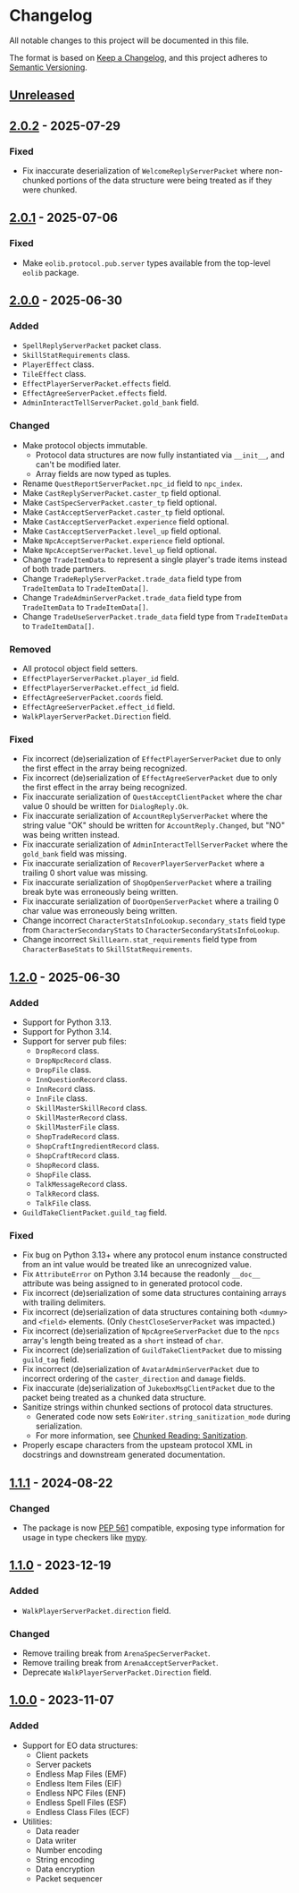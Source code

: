 # Changelog

All notable changes to this project will be documented in this file.

The format is based on [Keep a Changelog](https://keepachangelog.com/en/1.0.0/),
and this project adheres to [Semantic Versioning](https://semver.org/spec/v2.0.0.html).

## [Unreleased]

## [2.0.2] - 2025-07-29

### Fixed

- Fix inaccurate deserialization of `WelcomeReplyServerPacket` where non-chunked portions of the
  data structure were being treated as if they were chunked.

## [2.0.1] - 2025-07-06

### Fixed

- Make `eolib.protocol.pub.server` types available from the top-level `eolib` package.

## [2.0.0] - 2025-06-30

### Added

- `SpellReplyServerPacket` packet class.
- `SkillStatRequirements` class.
- `PlayerEffect` class.
- `TileEffect` class.
- `EffectPlayerServerPacket.effects` field.
- `EffectAgreeServerPacket.effects` field.
- `AdminInteractTellServerPacket.gold_bank` field.

### Changed

- Make protocol objects immutable.
  - Protocol data structures are now fully instantiated via `__init__`, and can't be modified later.
  - Array fields are now typed as tuples.
- Rename `QuestReportServerPacket.npc_id` field to `npc_index`.
- Make `CastReplyServerPacket.caster_tp` field optional.
- Make `CastSpecServerPacket.caster_tp` field optional.
- Make `CastAcceptServerPacket.caster_tp` field optional.
- Make `CastAcceptServerPacket.experience` field optional.
- Make `CastAcceptServerPacket.level_up` field optional.
- Make `NpcAcceptServerPacket.experience` field optional.
- Make `NpcAcceptServerPacket.level_up` field optional.
- Change `TradeItemData` to represent a single player's trade items instead of both trade partners.
- Change `TradeReplyServerPacket.trade_data` field type from `TradeItemData` to `TradeItemData[]`.
- Change `TradeAdminServerPacket.trade_data` field type from `TradeItemData` to `TradeItemData[]`.
- Change `TradeUseServerPacket.trade_data` field type from `TradeItemData` to `TradeItemData[]`.

### Removed

- All protocol object field setters.
- `EffectPlayerServerPacket.player_id` field.
- `EffectPlayerServerPacket.effect_id` field.
- `EffectAgreeServerPacket.coords` field.
- `EffectAgreeServerPacket.effect_id` field.
- `WalkPlayerServerPacket.Direction` field.

### Fixed

- Fix incorrect (de)serialization of `EffectPlayerServerPacket` due to only the first effect in the
  array being recognized.
- Fix incorrect (de)serialization of `EffectAgreeServerPacket` due to only the first effect in the
  array being recognized.
- Fix inaccurate serialization of `QuestAcceptClientPacket` where the char value 0 should be written
  for `DialogReply.Ok`.
- Fix inaccurate serialization of `AccountReplyServerPacket` where the string value "OK" should be
  written for `AccountReply.Changed`, but "NO" was being written instead.
- Fix inaccurate serialization of `AdminInteractTellServerPacket` where the `gold_bank` field was
  missing.
- Fix inaccurate serialization of `RecoverPlayerServerPacket` where a trailing 0 short value was
  missing.
- Fix inaccurate serialization of `ShopOpenServerPacket` where a trailing break byte was erroneously
  being written.
- Fix inaccurate serialization of `DoorOpenServerPacket` where a trailing 0 char value was
  erroneously being written.
- Change incorrect `CharacterStatsInfoLookup.secondary_stats` field type from
  `CharacterSecondaryStats` to `CharacterSecondaryStatsInfoLookup`.
- Change incorrect `SkillLearn.stat_requirements` field type from `CharacterBaseStats` to
  `SkillStatRequirements`.

## [1.2.0] - 2025-06-30

### Added

- Support for Python 3.13.
- Support for Python 3.14.
- Support for server pub files:
  - `DropRecord` class.
  - `DropNpcRecord` class.
  - `DropFile` class.
  - `InnQuestionRecord` class.
  - `InnRecord` class.
  - `InnFile` class.
  - `SkillMasterSkillRecord` class.
  - `SkillMasterRecord` class.
  - `SkillMasterFile` class.
  - `ShopTradeRecord` class.
  - `ShopCraftIngredientRecord` class.
  - `ShopCraftRecord` class.
  - `ShopRecord` class.
  - `ShopFile` class.
  - `TalkMessageRecord` class.
  - `TalkRecord` class.
  - `TalkFile` class.
- `GuildTakeClientPacket.guild_tag` field.

### Fixed

- Fix bug on Python 3.13+ where any protocol enum instance constructed from an int value would be
  treated like an unrecognized value.
- Fix `AttributeError` on Python 3.14 because the readonly `__doc__` attribute was being assigned to
  in generated protocol code.
- Fix incorrect (de)serialization of some data structures containing arrays with trailing delimiters.
- Fix incorrect (de)serialization of data structures containing both `<dummy>` and `<field>` elements.
  (Only `ChestCloseServerPacket` was impacted.)
- Fix incorrect (de)serialization of `NpcAgreeServerPacket` due to the `npcs` array's length being
  treated as a `short` instead of `char`.
- Fix incorrect (de)serialization of `GuildTakeClientPacket` due to missing `guild_tag` field.
- Fix incorrect (de)serialization of `AvatarAdminServerPacket` due to incorrect ordering of the
  `caster_direction` and `damage` fields.
- Fix inaccurate (de)serialization of `JukeboxMsgClientPacket` due to the packet being treated as a
  chunked data structure.
- Sanitize strings within chunked sections of protocol data structures.
  - Generated code now sets `EoWriter.string_sanitization_mode` during serialization.
  - For more information, see
    [Chunked Reading: Sanitization](https://github.com/Cirras/eo-protocol/blob/master/docs/chunks.md#sanitization).
- Properly escape characters from the upsteam protocol XML in docstrings and downstream generated documentation.

## [1.1.1] - 2024-08-22

### Changed

- The package is now [PEP 561](https://peps.python.org/pep-0561/) compatible, exposing type
  information for usage in type checkers like
  [mypy](https://mypy.readthedocs.io/en/stable/index.html).

## [1.1.0] - 2023-12-19

### Added

- `WalkPlayerServerPacket.direction` field.

### Changed

- Remove trailing break from `ArenaSpecServerPacket`.
- Remove trailing break from `ArenaAcceptServerPacket`.
- Deprecate `WalkPlayerServerPacket.Direction` field.

## [1.0.0] - 2023-11-07

### Added

- Support for EO data structures:
  - Client packets
  - Server packets
  - Endless Map Files (EMF)
  - Endless Item Files (EIF)
  - Endless NPC Files (ENF)
  - Endless Spell Files (ESF)
  - Endless Class Files (ECF)
- Utilities:
  - Data reader
  - Data writer
  - Number encoding
  - String encoding
  - Data encryption
  - Packet sequencer

[Unreleased]: https://github.com/cirras/eolib-python/compare/v2.0.2...HEAD
[2.0.2]: https://github.com/cirras/eolib-python/compare/v2.0.1...v2.0.2
[2.0.1]: https://github.com/cirras/eolib-python/compare/v2.0.0...v2.0.1
[2.0.0]: https://github.com/cirras/eolib-python/compare/v1.2.0...v2.0.0
[1.2.0]: https://github.com/cirras/eolib-python/compare/v1.1.1...v1.2.0
[1.1.1]: https://github.com/cirras/eolib-python/compare/v1.1.0...v1.1.1
[1.1.0]: https://github.com/cirras/eolib-python/compare/v1.0.0...v1.1.0
[1.0.0]: https://github.com/cirras/eolib-python/releases/tag/v1.0.0